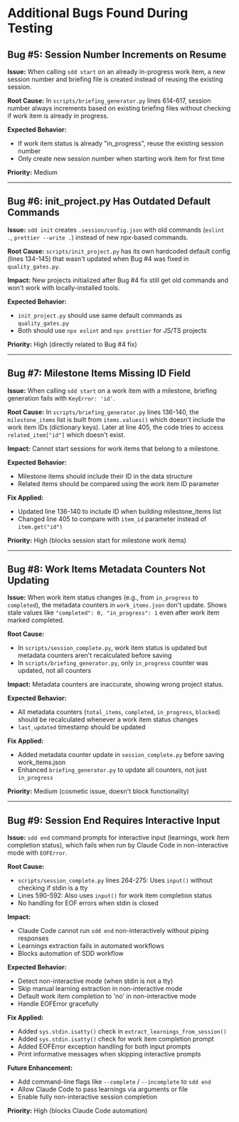 # Additional Bugs Found During Testing

## Bug #5: Session Number Increments on Resume

**Issue:** When calling `sdd start` on an already in-progress work item, a new session number and briefing file is created instead of reusing the existing session.

**Root Cause:** In `scripts/briefing_generator.py` lines 614-617, session number always increments based on existing briefing files without checking if work item is already in progress.

**Expected Behavior:**
- If work item status is already "in_progress", reuse the existing session number
- Only create new session number when starting work item for first time

**Priority:** Medium

---

## Bug #6: init_project.py Has Outdated Default Commands

**Issue:** `sdd init` creates `.session/config.json` with old commands (`eslint .`, `prettier --write .`) instead of new npx-based commands.

**Root Cause:** `scripts/init_project.py` has its own hardcoded default config (lines 134-145) that wasn't updated when Bug #4 was fixed in `quality_gates.py`.

**Impact:** New projects initialized after Bug #4 fix still get old commands and won't work with locally-installed tools.

**Expected Behavior:**
- `init_project.py` should use same default commands as `quality_gates.py`
- Both should use `npx eslint` and `npx prettier` for JS/TS projects

**Priority:** High (directly related to Bug #4 fix)

---

## Bug #7: Milestone Items Missing ID Field

**Issue:** When calling `sdd start` on a work item with a milestone, briefing generation fails with `KeyError: 'id'`.

**Root Cause:** In `scripts/briefing_generator.py` lines 136-140, the `milestone_items` list is built from `items.values()` which doesn't include the work item IDs (dictionary keys). Later at line 405, the code tries to access `related_item["id"]` which doesn't exist.

**Impact:** Cannot start sessions for work items that belong to a milestone.

**Expected Behavior:**
- Milestone items should include their ID in the data structure
- Related items should be compared using the work item ID parameter

**Fix Applied:**
- Updated line 136-140 to include ID when building milestone_items list
- Changed line 405 to compare with `item_id` parameter instead of `item.get("id")`

**Priority:** High (blocks session start for milestone work items)

---

## Bug #8: Work Items Metadata Counters Not Updating

**Issue:** When work item status changes (e.g., from `in_progress` to `completed`), the metadata counters in `work_items.json` don't update. Shows stale values like `"completed": 0, "in_progress": 1` even after work item marked completed.

**Root Cause:**
- In `scripts/session_complete.py`, work item status is updated but metadata counters aren't recalculated before saving
- In `scripts/briefing_generator.py`, only `in_progress` counter was updated, not all counters

**Impact:** Metadata counters are inaccurate, showing wrong project status.

**Expected Behavior:**
- All metadata counters (`total_items`, `completed`, `in_progress`, `blocked`) should be recalculated whenever a work item status changes
- `last_updated` timestamp should be updated

**Fix Applied:**
- Added metadata counter update in `session_complete.py` before saving work_items.json
- Enhanced `briefing_generator.py` to update all counters, not just `in_progress`

**Priority:** Medium (cosmetic issue, doesn't block functionality)

---

## Bug #9: Session End Requires Interactive Input

**Issue:** `sdd end` command prompts for interactive input (learnings, work item completion status), which fails when run by Claude Code in non-interactive mode with `EOFError`.

**Root Cause:**
- `scripts/session_complete.py` lines 264-275: Uses `input()` without checking if stdin is a tty
- Lines 590-592: Also uses `input()` for work item completion status
- No handling for EOF errors when stdin is closed

**Impact:**
- Claude Code cannot run `sdd end` non-interactively without piping responses
- Learnings extraction fails in automated workflows
- Blocks automation of SDD workflow

**Expected Behavior:**
- Detect non-interactive mode (when stdin is not a tty)
- Skip manual learning extraction in non-interactive mode
- Default work item completion to 'no' in non-interactive mode
- Handle EOFError gracefully

**Fix Applied:**
- Added `sys.stdin.isatty()` check in `extract_learnings_from_session()`
- Added `sys.stdin.isatty()` check for work item completion prompt
- Added EOFError exception handling for both input prompts
- Print informative messages when skipping interactive prompts

**Future Enhancement:**
- Add command-line flags like `--complete` / `--incomplete` to `sdd end`
- Allow Claude Code to pass learnings via arguments or file
- Enable fully non-interactive session completion

**Priority:** High (blocks Claude Code automation)
